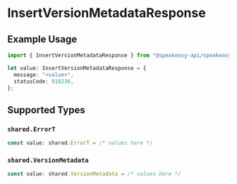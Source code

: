 # InsertVersionMetadataResponse

## Example Usage

```typescript
import { InsertVersionMetadataResponse } from "@speakeasy-api/speakeasy-client-sdk-typescript/sdk/models/operations";

let value: InsertVersionMetadataResponse = {
  message: "<value>",
  statusCode: 918236,
};
```

## Supported Types

### `shared.ErrorT`

```typescript
const value: shared.ErrorT = /* values here */
```

### `shared.VersionMetadata`

```typescript
const value: shared.VersionMetadata = /* values here */
```

